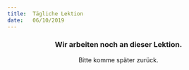 ```yaml
---
title:  Tägliche Lektion
date:   06/10/2019
---
```


### <center>Wir arbeiten noch an dieser Lektion.</center>
<center>Bitte komme später zurück.</center>